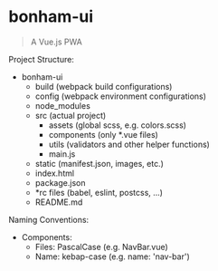 # bonham-ui

> A Vue.js PWA


Project Structure:
- bonham-ui
    - build (webpack build configurations)
    - config (webpack environment configurations)
    - node_modules
    - src (actual project)
        - assets (global scss, e.g. colors.scss)
        - components (only *.vue files)
        - utils (validators and other helper functions)
        - main.js
    - static (manifest.json, images, etc.)
    - index.html
    - package.json
    - *rc files (babel, eslint, postcss, ...)
    - README.md


Naming Conventions:
- Components:
    - Files:  PascalCase (e.g. NavBar.vue)
    - Name: kebap-case (e.g. name: 'nav-bar')
